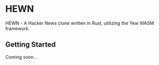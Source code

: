 # HEWN

HEWN - A Hacker News clone written in Rust, utilizing the Yew WASM framework. 

## Getting Started

Coming soon...